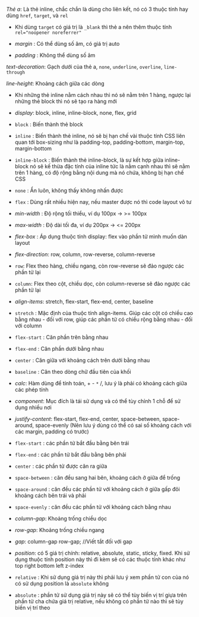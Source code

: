 _Thẻ a_: Là thẻ inline, chắc chắn là dùng cho liên kết, nó có 3 thuộc tính hay dùng `href`, `target`, và `rel`

- Khi dùng `target` có giá trị là `_blank` thì thẻ a nên thêm thuộc tính `rel="noopener noreferrer"`

- _margin_ : Có thể dùng số âm, có giá trị auto

- _padding_ : Không thể dùng số âm

_text-decoration_: Gạch dưới của thẻ a, `none`, `underline`, `overline`, `line-through`

_line-height_: Khoảng cách giữa các dòng

- Khi những thẻ inline nằm cách nhau thì nó sẽ nằm trên 1 hàng, ngược lại những thẻ block thì nó sẽ tạo ra hàng mới

- _display_: block, inline, inline-block, none, flex, grid

- `block` : Biến thành thẻ block

- `inline` : Biến thành thẻ inline, nó sẽ bị hạn chế vài thuộc tính CSS liên quan tới box-sizing như là padding-top, padding-bottom, margin-top, margin-bottom

- `inline-block` : Biến thành thẻ inline-block, là sự kết hợp giữa inline-block nó sẽ kế thừa đặc tính của inline tức là nằm cạnh nhau thì sẽ nằm trên 1 hàng, có độ rộng bằng nội dung mà nó chứa, không bị hạn chế CSS

- `none` : Ẩn luôn, không thấy không nhấn được

- `flex` : Dùng rất nhiều hiện nay, nếu master được nó thì code layout vô tư

- _min-width_ : Độ rộng tối thiểu, ví dụ 100px -> >= 100px

- _max-width_ : Độ dài tối đa, ví dụ 200px -> <= 200px

- _flex-box_ : Áp dụng thuộc tính display: flex vào phần tử mình muốn dàn layout

- _flex-direction_: row, column, row-reverse, column-reverse

- `row`: Flex theo hàng, chiều ngang, còn row-reverse sẽ đảo ngược các phần tử lại

- `column`: Flex theo cột, chiều dọc, còn column-reverse sẽ đảo ngược các phần tử lại

- _align-items_: stretch, flex-start, flex-end, center, baseline

- `stretch` : Mặc định của thuộc tính align-items. Giúp các cột có chiều cao bằng nhau - đối với row, giúp các phần tử có chiều rộng bằng nhau - đối với column

- `flex-start` : Căn phần trên bằng nhau

- `flex-end` : Căn phần dưới bằng nhau

- `center` : Căn giữa với khoảng cách trên dưới bằng nhau

- `baseline` : Căn theo dòng chữ đầu tiên của khối

- _calc_: Hàm dùng để tính toán, + - `*` /, lưu ý là phải có khoảng cách giữa các phép tính

- _component_: Mục đích là tái sử dụng và có thể tùy chỉnh 1 chỗ để sử dụng nhiều nơi

- _justify-content_: flex-start, flex-end, center, space-between, space-around, space-evenly
  (Nên lưu ý dùng có thể có sai số khoảng cách với các margin, padding có trước)

- `flex-start` : các phần tử bắt đầu bằng bên trái

- `flex-end` : các phần tử bắt đầu bằng bên phải

- `center` : các phần tử được căn ra giữa

- `space-between` : căn đều sang hai bên, khoảng cách ở giữa để trống

- `space-around` : căn đều các phần tử với khoảng cách ở giữa gấp đôi khoảng cách bên trái và phải

- `space-evenly` : căn đều các phần tử với khoảng cách bằng nhau

- _column-gap_: Khoảng trống chiều dọc

- _row-gap_: Khoảng trống chiều ngang

- _gap_: column-gap row-gap; //Viết tắt đối với gap

- _position_: có 5 giá trị chính: relative, absolute, static, sticky, fixed. Khi sử dụng thuộc tính position này thì đi kèm sẽ có các thuộc tính khác như top right bottom left z-index

- `relative` : Khi sử dụng giá trị này thì phải lưu ý xem phần tử con của nó có sử dụng position là `absolute` không

- `absolute` : phần tử sử dụng giá trị này sẽ có thể tùy biến vị trí giựa trên phần tử cha chứa giá trị relative, nếu không có phần tử nào thì sẽ tùy biến vị trí theo <body>
